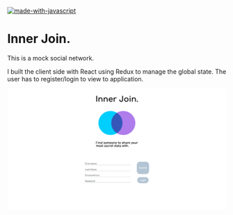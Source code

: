 [![made-with-javascript](https://img.shields.io/badge/Made%20with-JavaScript-1f425f.svg)](https://www.javascript.com)

# Inner Join.

This is a mock social network.

I built the client side with React using Redux to manage the global state. The user has to register/login to view to application. 
 
![Image registration page](/images/registration.png)

